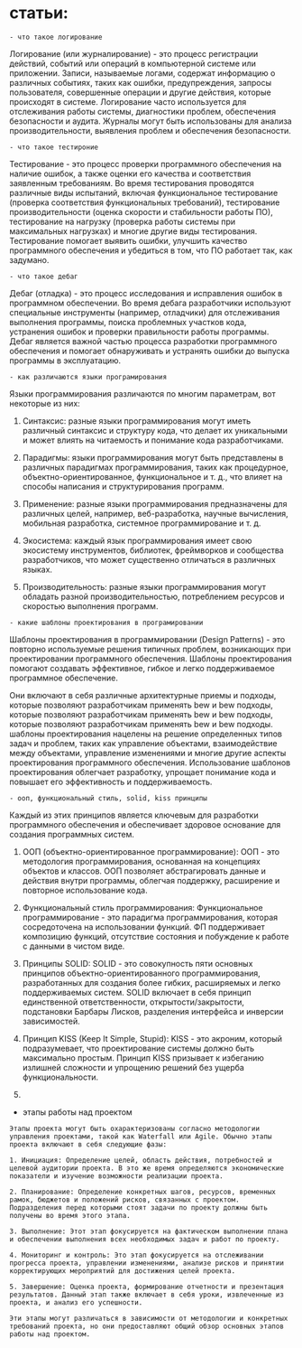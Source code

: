 # статьи:
```
- что такое логирование
```
Логирование (или журналирование) - это процесс регистрации действий, событий или операций в компьютерной системе или приложении. Записи, называемые логами, содержат информацию о различных событиях, таких как ошибки, предупреждения, запросы пользователя, совершенные операции и другие действия, которые происходят в системе. Логирование часто используется для отслеживания работы системы, диагностики проблем, обеспечения безопасности и аудита. Журналы могут быть использованы для анализа производительности, выявления проблем и обеспечения безопасности.
```
- что такое тестироние
```
Тестирование - это процесс проверки программного обеспечения на наличие ошибок, а также оценки его качества и соответствия заявленным требованиям. Во время тестирования проводятся различные виды испытаний, включая функциональное тестирование (проверка соответствия функциональных требований), тестирование производительности (оценка скорости и стабильности работы ПО), тестирование на нагрузку (проверка работы системы при максимальных нагрузках) и многие другие виды тестирования. Тестирование помогает выявить ошибки, улучшить качество программного обеспечения и убедиться в том, что ПО работает так, как задумано.
```
- что такое дебаг
```
Дебаг (отладка) - это процесс исследования и исправления ошибок в программном обеспечении. Во время дебага разработчики используют специальные инструменты (например, отладчики) для отслеживания выполнения программы, поиска проблемных участков кода, устранения ошибок и проверки правильности работы программы. Дебаг является важной частью процесса разработки программного обеспечения и помогает обнаруживать и устранять ошибки до выпуска программы в эксплуатацию.
```
- как различаются языки програмирования
```
Языки программирования различаются по многим параметрам, вот некоторые из них:

1. Синтаксис: разные языки программирования могут иметь различный синтаксис и структуру кода, что делает их уникальными и может влиять на читаемость и понимание кода разработчиками.

2. Парадигмы: языки программирования могут быть представлены в различных парадигмах программирования, таких как процедурное, объектно-ориентированное, функциональное и т. д., что влияет на способы написания и структурирования программ.

3. Применение: разные языки программирования предназначены для различных целей, например, веб-разработка, научные вычисления, мобильная разработка, системное программирование и т. д.

4. Экосистема: каждый язык программирования имеет свою экосистему инструментов, библиотек, фреймворков и сообщества разработчиков, что может существенно отличаться в различных языках.

5. Производительность: разные языки программирования могут обладать разной производительностью, потреблением ресурсов и скоростью выполнения программ.
```
- какие шаблоны проектирования в програмировании
```
Шаблоны проектирования в программировании (Design Patterns) - это повторно используемые решения типичных проблем, возникающих при проектировании программного обеспечения. Шаблоны проектирования помогают создавать эффективное, гибкое и легко поддерживаемое программное обеспечение.

Они включают в себя различные архитектурные приемы и подходы, которые позволяют разработчикам применять bew и bew подходы, которые позволяют разработчикам применять bew и bew подходы, которые позволяют разработчикам применять bew и bew подходы.  шаблоны проектирования нацелены на решение определенных типов задач и проблем, таких как управление объектами, взаимодействие между объектами, управление изменениями и многие другие аспекты проектирования программного обеспечения. Использование шаблонов проектирования облегчает разработку, упрощает понимание кода и повышает его эффективность и поддерживаемость.
```
- ооп, функциональный стиль, solid, kiss принципы
```
Каждый из этих принципов является ключевым для разработки программного обеспечения и обеспечивает здоровое основание для создания программных систем.

1. ООП (объектно-ориентированное программирование): ООП - это методология программирования, основанная на концепциях объектов и классов. ООП позволяет абстрагировать данные и действия внутри программы, облегчая поддержку, расширение и повторное использование кода.

2. Функциональный стиль программирования: Функциональное программирование - это парадигма программирования, которая сосредоточена на использовании функций. ФП поддерживает композицию функций, отсутствие состояния и побуждение к работе с данными в чистом виде.

3. Принципы SOLID: SOLID - это совокупность пяти основных принципов объектно-ориентированного программирования, разработанных для создания более гибких, расширяемых и легко поддерживаемых систем. SOLID включает в себя принцип единственной ответственности, открытости/закрытости, подстановки Барбары Лисков, разделения интерфейса и инверсии зависимостей.

4. Принцип KISS (Keep It Simple, Stupid): KISS - это акроним, который подразумевает, что проектирование системы должно быть максимально простым. Принцип KISS призывает к избеганию излишней сложности и упрощению решений без ущерба функциональности.
5. ```
- этапы работы над проектом 
```
Этапы проекта могут быть охарактеризованы согласно методологии управления проектами, такой как Waterfall или Agile. Обычно этапы проекта включают в себя следующие фазы:

1. Инициация: Определение целей, область действия, потребностей и целевой аудитории проекта. В это же время определяются экономические показатели и изучение возможности реализации проекта. 

2. Планирование: Определение конкретных шагов, ресурсов, временных рамок, бюджетов и положений рисков, связанных с проектом. Подразделения перед которыми стоят задачи по проекту должны быть получены во время этого этапа.

3. Выполнение: Этот этап фокусируется на фактическом выполнении плана и обеспечении выполнения всех необходимых задач и работ по проекту.

4. Мониторинг и контроль: Это этап фокусируется на отслеживании прогресса проекта, управлении изменениями, анализе рисков и принятии корректирующих мероприятий для достижения целей проекта.

5. Завершение: Оценка проекта, формирование отчетности и презентация результатов. Данный этап также включает в себя уроки, извлеченные из проекта, и анализ его успешности.

Эти этапы могут различаться в зависимости от методологии и конкретных требований проекта, но они предоставляют общий обзор основных этапов работы над проектом.
